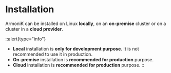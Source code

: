 # Installation

ArmoniK can be installed on Linux **locally**, on an **on-premise** cluster or on a cluster in a **cloud provider**.

::alert{type="info"}
- **Local** installation is **only for development purpose**. It is not recommended to use it in production.
- **On-premise** installation is **recommended for production** purpose.
- **Cloud** installation is **recommended for production** purpose.
::

<!-- TODO: Add about layers (how the project is split) -->
